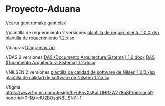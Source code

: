 # Proyecto-Aduana
//carta gant
[remake gant.xlsx](https://github.com/user-attachments/files/20991061/remake.gant.xlsx)

//plantilla de requerimiento 2 versiones
[plantilla de requerimiento 1.0.0.xlsx](https://github.com/user-attachments/files/20991011/plantilla.de.requerimiento.1.0.0.xlsx)
[plantilla de requerimiento 1.2.xlsx](https://github.com/user-attachments/files/20991060/plantilla.de.requerimiento.1.2.xlsx)

//diagras
[Diagramas.zip](https://github.com/user-attachments/files/20991072/Diagramas.zip)


//DAS 2 versiones
[DAS (Documento Arquitectura Sistema ) 1.0.docx](https://github.com/user-attachments/files/20991047/DAS.Documento.Arquitectura.Sistema.1.0.docx)
[DAS (Documento Arquitectura Sistema) 1.2.docx](https://github.com/user-attachments/files/20991290/DAS.Documento.Arquitectura.Sistema.1.2.docx)

//NILSEN 2 versiones
[plantilla de calidad de software de Nilsen 1.0.0.xlsx](https://github.com/user-attachments/files/20991008/plantilla.de.calidad.de.software.de.Nilsen.1.0.0.xlsx)
[plantilla de calidad de software de Nilsenn 1.2.xlsx](https://github.com/user-attachments/files/20991068/plantilla.de.calidad.de.software.de.Nilsenn.1.2.xlsx)

//figma
https://www.figma.com/design/hEuBnvXsKuLUHRzW778q8R/personal?node-id=0-1&t=rlU2BOsqNBUSNi1i-1
